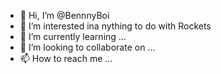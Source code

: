 - 👋 Hi, I’m @BennnyBoi
- 👀 I’m interested ina nything to do with Rockets
- 🌱 I’m currently learning ...
- 💞️ I’m looking to collaborate on ...
- 📫 How to reach me ...

<!---
BennnyBoi/BennnyBoi is a ✨ special ✨ repository because its `README.md` (this file) appears on your GitHub profile.
You can click the Preview link to take a look at your changes.
--->
